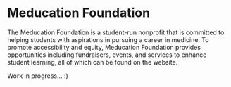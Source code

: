 # Meducation Foundation
The Meducation Foundation is a student-run nonprofit that is committed to helping students with aspirations in pursuing a career in medicine. To promote accessibility and equity, Meducation Foundation provides opportunities including fundraisers, events, and services to enhance student learning, all of which can be found on the website.

Work in progress... :)
